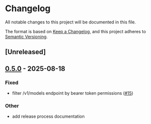# Changelog

All notable changes to this project will be documented in this file.

The format is based on [Keep a Changelog](https://keepachangelog.com/en/1.0.0/),
and this project adheres to [Semantic Versioning](https://semver.org/spec/v2.0.0.html).

## [Unreleased]

## [0.5.0](https://github.com/doublewordai/onwards/compare/v0.4.0...v0.5.0) - 2025-08-18

### Fixed

- filter /v1/models endpoint by bearer token permissions ([#15](https://github.com/doublewordai/onwards/pull/15))

### Other

- add release process documentation
